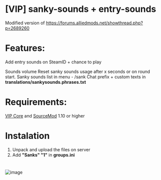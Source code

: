 # [VIP] sanky-sounds + entry-sounds
Modified version of https://forums.alliedmods.net/showthread.php?p=2689260

# Features:
Add entry sounds on SteamID + chance to play

Sounds volume
Reset sanky sounds usage after x seconds or on round start.
Sanky sounds list in menu - /sank
Chat prefix + custom texts in **translations/sankysounds.phrases.txt**

# Requirements:
[VIP Core](https://github.com/R1KO/VIP-Core) and [SourceMod](https://www.sourcemod.net/downloads.php?branch=stable) 1.10 or higher

# Instalation
1. Unpack and upload the files on server
2. Add **"Sanks" "1"** in **groups.ini**

# 
![image](https://user-images.githubusercontent.com/86895149/149414250-4f35f03d-0cbc-45d3-b14f-fd5a55f29c1b.png)
